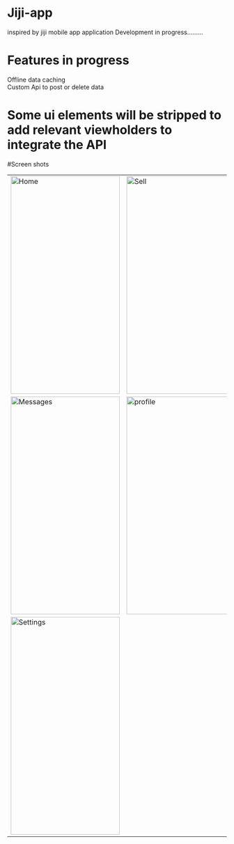 # Jiji-app
inspired by jiji  mobile app application
Development in progress.........
# Features in progress
Offline data caching <br>
Custom Api to post or delete data<br>

# Some ui elements will  be stripped to add relevant viewholders to integrate the API



#Screen shots


 <table align="center">
  <tr>
    <td><img src="https://user-images.githubusercontent.com/78819932/215044239-b1c10dbc-7478-49c2-999f-8623feaecf84.png" alt="Home" style="width:250px;height:500px;"></td>
      <td><img src="https://user-images.githubusercontent.com/78819932/215044295-b96f91d6-4810-4598-98ca-f2bd4fcc5d0e.png" alt="Sell" style="width:250px;height:500px;"></td>
    
   
  </tr>
 
 <tr>
    <td><img src="https://user-images.githubusercontent.com/78819932/215044363-8a6f998c-254c-4acf-abf1-b6edd1bda997.png" alt="Messages" style="width:250px;height:500px;"></td>
      <td><img src="https://user-images.githubusercontent.com/78819932/215044405-d37ac33e-5fd2-46a8-8fa1-1fdec72a968f.png" alt="profile" style="width:250px;height:500px;"></td>
    
   
  </tr>
 
 
  
 <tr>
    <td><img src="https://user-images.githubusercontent.com/78819932/215044441-82dbbd08-2b38-4a6f-a133-93e434a2e89a.png" alt="Settings" style="width:250px;height:500px;"></td>
     
    
   
  </tr>
 
 
 
 
  
</table><br>

